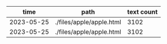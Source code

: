 | time       | path                     | text count |
|------------|--------------------------|------------|
| 2023-05-25 | ./files/apple/apple.html | 3102       |
|2023-05-25|./files/apple/apple.html|3102|
